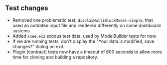 ## Test changes

- Removed one problematic test, `displayMultiBlockModel-simple`, that used an outdated input file and rendered differently on some dashboard systems.
- Added `knee.ex2` exodus test data, used by ModelBuilder tests for now.
- If we are running tests, don't display the "Your data is modified, save changes?" dialog on exit.
- Plugin (contract) tests now have a timeout of 600 seconds to allow more time for cloning and building a repository.
